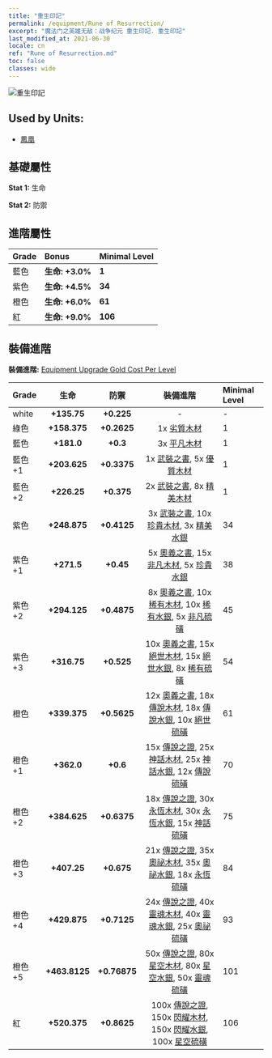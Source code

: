 ```yaml
---
title: "重生印記"
permalink: /equipment/Rune of Resurrection/
excerpt: "魔法门之英雄无敌：战争纪元 重生印記. 重生印記"
last_modified_at: 2021-06-30
locale: cn
ref: "Rune of Resurrection.md"
toc: false
classes: wide
---
```


  ![重生印記](/images/e/e_9072.png)

## Used by Units:

* [鳳凰](/cn/units/Firebird/) 


## 基礎屬性
 **Stat 1:** 生命

 **Stat 2:** 防禦

## 進階屬性

  |     Grade    |   Bonus | Minimal Level | 
  |:-------------|:--------|:--------------| 
  | 藍色 | **生命: +3.0%** | **1** | 
  | 紫色 | **生命: +4.5%** | **34** | 
  | 橙色 | **生命: +6.0%** | **61** | 
  | 紅 | **生命: +9.0%** | **106** | 


## 裝備進階
 **裝備進階:** [Equipment Upgrade Gold Cost Per Level](/equipment/EquipmentUpgradeCostPerLevel/) 

  |          Grade      | 生命 | 防禦 | 裝備進階 | Minimal Level |
  |:--------------------|:---------:|:---------:|:----------------:|:--------------|
  | white | **+135.75** | **+0.225** | - | - |
  | 綠色 | **+158.375** | **+0.2625** | 1x [劣質木材](/cn/Items/mat_1/) | 1 |
  | 藍色 | **+181.0** | **+0.3** | 3x [平凡木材](/cn/Items/mat_7/) | 1 |
  | 藍色 +1 | **+203.625** | **+0.3375** | 1x [武裝之書](/cn/Items/mat_18/), 5x [優質木材](/cn/Items/mat_13/) | 1 |
  | 藍色 +2 | **+226.25** | **+0.375** | 2x [武裝之書](/cn/Items/mat_25/), 8x [精美木材](/cn/Items/mat_20/) | 1 |
  | 紫色 | **+248.875** | **+0.4125** | 3x [武裝之書](/cn/Items/mat_32/), 10x [珍貴木材](/cn/Items/mat_27/), 3x [精美水銀](/cn/Items/mat_21/) | 34 |
  | 紫色 +1 | **+271.5** | **+0.45** | 5x [奧義之書](/cn/Items/mat_39/), 15x [非凡木材](/cn/Items/mat_34/), 5x [珍貴水銀](/cn/Items/mat_28/) | 38 |
  | 紫色 +2 | **+294.125** | **+0.4875** | 8x [奧義之書](/cn/Items/mat_46/), 10x [稀有木材](/cn/Items/mat_41/), 10x [稀有水銀](/cn/Items/mat_42/), 5x [非凡硫磺](/cn/Items/mat_36/) | 45 |
  | 紫色 +3 | **+316.75** | **+0.525** | 10x [奧義之書](/cn/Items/mat_53/), 15x [絕世木材](/cn/Items/mat_48/), 15x [絕世水銀](/cn/Items/mat_49/), 8x [稀有硫磺](/cn/Items/mat_43/) | 54 |
  | 橙色 | **+339.375** | **+0.5625** | 12x [奧義之書](/cn/Items/mat_60/), 18x [傳說木材](/cn/Items/mat_55/), 18x [傳說水銀](/cn/Items/mat_56/), 10x [絕世硫磺](/cn/Items/mat_50/) | 61 |
  | 橙色 +1 | **+362.0** | **+0.6** | 15x [傳說之證](/cn/Items/mat_67/), 25x [神話木材](/cn/Items/mat_62/), 25x [神話水銀](/cn/Items/mat_63/), 12x [傳說硫磺](/cn/Items/mat_57/) | 70 |
  | 橙色 +2 | **+384.625** | **+0.6375** | 18x [傳說之證](/cn/Items/mat_74/), 30x [永恆木材](/cn/Items/mat_69/), 30x [永恆水銀](/cn/Items/mat_70/), 15x [神話硫磺](/cn/Items/mat_64/) | 75 |
  | 橙色 +3 | **+407.25** | **+0.675** | 21x [傳說之證](/cn/Items/mat_81/), 35x [奧祕木材](/cn/Items/mat_76/), 35x [奧祕水銀](/cn/Items/mat_77/), 18x [永恆硫磺](/cn/Items/mat_71/) | 84 |
  | 橙色 +4 | **+429.875** | **+0.7125** | 24x [傳說之證](/cn/Items/mat_88/), 40x [靈魂木材](/cn/Items/mat_83/), 40x [靈魂水銀](/cn/Items/mat_84/), 25x [奧祕硫磺](/cn/Items/mat_78/) | 93 |
  | 橙色 +5 | **+463.8125** | **+0.76875** | 50x [傳說之證](/cn/Items/mat_95/), 80x [星空木材](/cn/Items/mat_90/), 80x [星空水銀](/cn/Items/mat_91/), 50x [靈魂硫磺](/cn/Items/mat_85/) | 101 |
  | 紅 | **+520.375** | **+0.8625** | 100x [傳說之證](/cn/Items/mat_102/), 150x [閃耀木材](/cn/Items/mat_97/), 150x [閃耀水銀](/cn/Items/mat_98/), 100x [星空硫磺](/cn/Items/mat_92/) | 106 |

